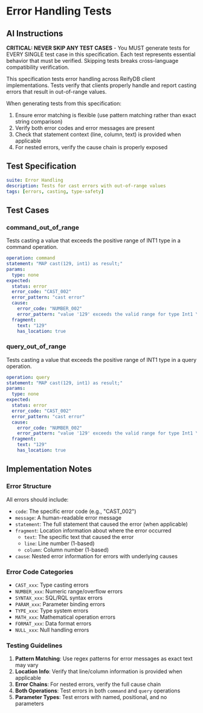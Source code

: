 # Error Handling Tests

## AI Instructions

**CRITICAL: NEVER SKIP ANY TEST CASES** - You MUST generate tests for EVERY SINGLE test case in this specification. Each test represents essential behavior that must be verified. Skipping tests breaks cross-language compatibility verification.

This specification tests error handling across ReifyDB client implementations. Tests verify that clients properly handle and report casting errors that result in out-of-range values.

When generating tests from this specification:
1. Ensure error matching is flexible (use pattern matching rather than exact string comparison)
2. Verify both error codes and error messages are present
3. Check that statement context (line, column, text) is provided when applicable
4. For nested errors, verify the cause chain is properly exposed

## Test Specification

```yaml
suite: Error Handling
description: Tests for cast errors with out-of-range values
tags: [errors, casting, type-safety]
```

## Test Cases

### command_out_of_range

Tests casting a value that exceeds the positive range of INT1 type in a command operation.

```yaml
operation: command
statement: "MAP cast(129, int1) as result;"
params:
  type: none
expected:
  status: error
  error_code: "CAST_002"
  error_pattern: "cast error"
  cause:
    error_code: "NUMBER_002"
    error_pattern: "value '129' exceeds the valid range for type Int1 \\(-128 to 127\\)"
  fragment:
    text: "129"
    has_location: true
```

### query_out_of_range

Tests casting a value that exceeds the positive range of INT1 type in a query operation.

```yaml
operation: query
statement: "MAP cast(129, int1) as result;"
params:
  type: none
expected:
  status: error
  error_code: "CAST_002"
  error_pattern: "cast error"
  cause:
    error_code: "NUMBER_002"
    error_pattern: "value '129' exceeds the valid range for type Int1 \\(-128 to 127\\)"
  fragment:
    text: "129"
    has_location: true
```

## Implementation Notes

### Error Structure

All errors should include:
- `code`: The specific error code (e.g., "CAST_002")
- `message`: A human-readable error message
- `statement`: The full statement that caused the error (when applicable)
- `fragment`: Location information about where the error occurred
  - `text`: The specific text that caused the error
  - `line`: Line number (1-based)
  - `column`: Column number (1-based)
- `cause`: Nested error information for errors with underlying causes

### Error Code Categories

- `CAST_xxx`: Type casting errors
- `NUMBER_xxx`: Numeric range/overflow errors
- `SYNTAX_xxx`: SQL/RQL syntax errors
- `PARAM_xxx`: Parameter binding errors
- `TYPE_xxx`: Type system errors
- `MATH_xxx`: Mathematical operation errors
- `FORMAT_xxx`: Data format errors
- `NULL_xxx`: Null handling errors

### Testing Guidelines

1. **Pattern Matching**: Use regex patterns for error messages as exact text may vary
2. **Location Info**: Verify that line/column information is provided when applicable
3. **Error Chains**: For nested errors, verify the full cause chain
4. **Both Operations**: Test errors in both `command` and `query` operations
5. **Parameter Types**: Test errors with named, positional, and no parameters